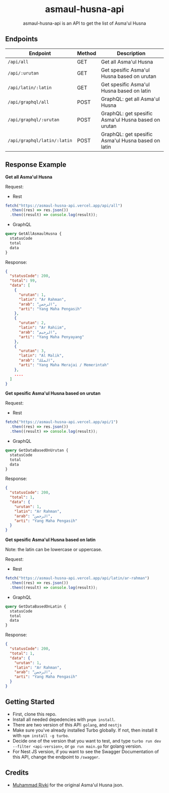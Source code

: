 <div align="center">
  <h1>asmaul-husna-api</h1>
  <p>asmaul-husna-api is an API to get the list of Asma'ul Husna</p>
</div>

## Endpoints

| Endpoint                    | Method | Description                                         |
| --------------------------- | ------ | --------------------------------------------------- |
| `/api/all`                  | GET    | Get all Asma'ul Husna                               |
| `/api/:urutan`              | GET    | Get spesific Asma'ul Husna based on urutan          |
| `/api/latin/:latin`         | GET    | Get spesific Asma'ul Husna based on latin           |
| `/api/graphql/all`          | POST   | GraphQL: get all Asma'ul Husna                      |
| `/api/graphql/:urutan`      | POST   | GraphQL: get spesific Asma'ul Husna based on urutan |
| `/api/graphql/latin/:latin` | POST   | GraphQL: get spesific Asma'ul Husna based on latin  |

## Response Example

**Get all Asma'ul Husna**

Request:

- Rest

```ts
fetch("https://asmaul-husna-api.vercel.app/api/all")
  .then((res) => res.json())
  .then((result) => console.log(result));
```

- GraphQL

```graphql
query GetAllAsmaulHusna {
  statusCode
  total
  data
}
```

Response:

```json
{
  "statusCode": 200,
  "total": 99,
  "data": [
    {
      "urutan": 1,
      "latin": "Ar Rahman",
      "arab": "الرحمن",
      "arti": "Yang Maha Pengasih"
    },
    {
      "urutan": 2,
      "latin": "Ar Rahiim",
      "arab": "الرحيم",
      "arti": "Yang Maha Penyayang"
    },
    {
      "urutan": 3,
      "latin": "Al Malik",
      "arab": "الملك",
      "arti": "Yang Maha Merajai / Memerintah"
    },
    ....
  ]
}
```

**Get spesific Asma'ul Husna based on urutan**

Request:

- Rest

```ts
fetch("https://asmaul-husna-api.vercel.app/api/1")
  .then((res) => res.json())
  .then((result) => console.log(result));
```

- GraphQL

```graphql
query GetDataBasedOnUrutan {
  statusCode
  total
  data
}
```

Response:

```json
{
  "statusCode": 200,
  "total": 1,
  "data": {
    "urutan": 1,
    "latin": "Ar Rahman",
    "arab": "الرحمن",
    "arti": "Yang Maha Pengasih"
  }
}
```

**Get spesific Asma'ul Husna based on latin**

Note: the latin can be lowercase or uppercase.

Request:

- Rest

```ts
fetch("https://asmaul-husna-api.vercel.app/api/latin/ar-rahman")
  .then((res) => res.json())
  .then((result) => console.log(result));
```

- GraphQL

```graphql
query GetDataBasedOnLatin {
  statusCode
  total
  data
}
```

Response:

```json
{
  "statusCode": 200,
  "total": 1,
  "data": {
    "urutan": 1,
    "latin": "Ar Rahman",
    "arab": "الرحمن",
    "arti": "Yang Maha Pengasih"
  }
}
```

## Getting Started

- First, clone this repo.
- Install all needed depedencies with `pnpm install`.
- There are two version of this API: `golang`, and `nestjs`
- Make sure you've already installed Turbo globally. If not, then install it with `npm install -g turbo`.
- Decide one of the version that you want to test, and type `turbo run dev --filter <api-version>`, or `go run main.go` for golang version.
- For Nest JS version, if you want to see the Swagger Documentation of this API, change the endpoint to `/swagger`.

## Credits

- [Muhammad Rivki](https://github.com/mikqi) for the original Asma'ul Husna json.
